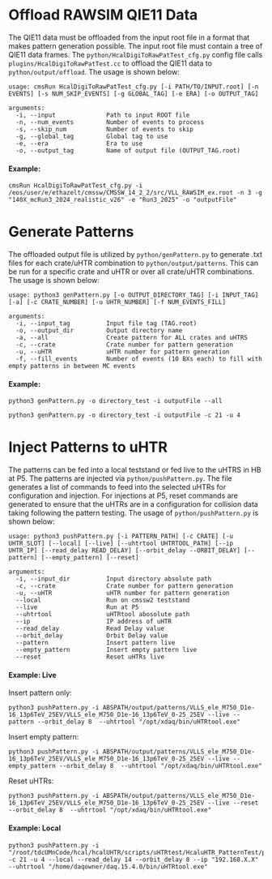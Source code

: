 # Offload RAWSIM QIE11 Data 
The QIE11 data must be offloaded from the input root file in a format that makes pattern generation possible. The input root file must contain a tree of QIE11 data frames. The `python/HcalDigiToRawPatTest_cfg.py` config file calls `plugins/HcalDigiToRawPatTest.cc` to offload the QIE11 data to `python/output/offload`. The usage is shown below:
 
    usage: cmsRun HcalDigiToRawPatTest_cfg.py [-i PATH/TO/INPUT.root] [-n EVENTS] [-s NUM_SKIP_EVENTS] [-g GLOBAL_TAG] [-e ERA] [-o OUTPUT_TAG]

    arguments:
      -i, --input              Path to input ROOT file
      -n, --num_events         Number of events to process
      -s, --skip_num           Number of events to skip
      -g, --global_tag         Global tag to use
      -e, --era                Era to use
      -o, --output_tag         Name of output file (OUTPUT_TAG.root)

#### Example:

    cmsRun HcalDigiToRawPatTest_cfg.py -i /eos/user/e/ethazelt/cmssw/CMSSW_14_2_2/src/VLL_RAWSIM_ex.root -n 3 -g "140X_mcRun3_2024_realistic_v26" -e "Run3_2025" -o "outputFile"

# Generate Patterns
The offloaded output file is utilized by `python/genPattern.py` to generate .txt files for each crate/uHTR combination to `python/output/patterns`. This can be run for a specific crate and uHTR or over all crate/uHTR combinations. The usage is shown below:

    usage: python3 genPattern.py [-o OUTPUT_DIRECTORY_TAG] [-i INPUT_TAG] [-a] [-c CRATE_NUMBER] [-u UHTR_NUMBER] [-f NUM_EVENTS_FILL]

    arguments:
      -i, --input_tag          Input file tag (TAG.root)
      -o, --output_dir         Output directory name 
      -a, --all                Create pattern for ALL crates and uHTRS
      -c, --crate              Crate number for pattern generation
      -u, --uHTR               uHTR number for pattern generation
      -f, --fill_events        Number of events (10 BXs each) to fill with empty patterns in between MC events

#### Example:
    
    python3 genPattern.py -o directory_test -i outputFile --all

    python3 genPattern.py -o directory_test -i outputFile -c 21 -u 4

# Inject Patterns to uHTR
The patterns can be fed into a local teststand or fed live to the uHTRS in HB at P5. The patterns are injected via `python/pushPattern.py`. The file generates a list of commands to feed into the selected uHTRs for configuration and injection. For injections at P5, reset commands are generated to ensure that the uHTRs are in a configuration for collision data taking following the pattern testing. The usage of `python/pushPattern.py` is shown below:

    usage: python3 pushPattern.py [-i PATTERN_PATH] [-c CRATE] [-u UHTR_SLOT] [--local] [--live] [--uhtrtool UHTRTOOL_PATH] [--ip UHTR_IP] [--read_delay READ_DELAY] [--orbit_delay --ORBIT_DELAY] [--pattern] [--empty_pattern] [--reset]

    arguments:
      -i, --input_dir          Input directory absolute path
      -c, --crate              Crate number for pattern generation
      -u, --uHTR               uHTR number for pattern generation
      --local                  Run on cmssw2 teststand
      --live                   Run at P5
      --uhtrtool               uHTRtool abosolute path
      --ip                     IP address of uHTR
      --read_delay             Read Delay value
      --orbit_delay            Orbit Delay value
      --pattern                Insert pattern live
      --empty_pattern          Insert empty pattern live
      --reset                  Reset uHTRs live

#### Example: Live

Insert pattern only:

    python3 pushPattern.py -i ABSPATH/output/patterns/VLLS_ele_M750_D1e-16_13p6TeV_25EV/VLLS_ele_M750_D1e-16_13p6TeV_0-25_25EV --live --pattern --orbit_delay 8  --uhtrtool "/opt/xdaq/bin/uHTRtool.exe"

Insert empty pattern:

    python3 pushPattern.py -i ABSPATH/output/patterns/VLLS_ele_M750_D1e-16_13p6TeV_25EV/VLLS_ele_M750_D1e-16_13p6TeV_0-25_25EV --live --empty_pattern --orbit_delay 8  --uhtrtool "/opt/xdaq/bin/uHTRtool.exe"

Reset uHTRs:

    python3 pushPattern.py -i ABSPATH/output/patterns/VLLS_ele_M750_D1e-16_13p6TeV_25EV/VLLS_ele_M750_D1e-16_13p6TeV_0-25_25EV --live --reset --orbit_delay 8  --uhtrtool "/opt/xdaq/bin/uHTRtool.exe"


#### Example: Local

    python3 pushPattern.py -i "/root/tdcUMnCode/hcal/hcalUHTR/scripts/uHTRtest/HcaluHTR_PatternTest/python/output/patterns/directory_test" -c 21 -u 4 --local --read_delay 14 --orbit_delay 8 --ip "192.168.X.X" --uhtrtool "/home/daqowner/daq.15.4.0/bin/uHTRtool.exe"
    
